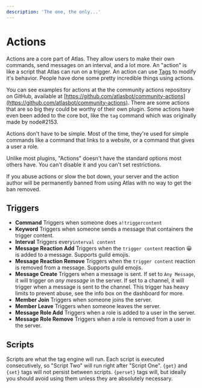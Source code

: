 ```yaml
---
description: 'The one, the only...'
---
```


# Actions

Actions are a core part of Atlas. They allow users to make their own commands, send messages on an interval, and a lot more. An "action" is like a script that Atlas can run on a trigger. An action can use [Tags](../tags/tags.md) to modify it's behavior. People have done some pretty incredible things using actions.

You can see examples for actions at the the community actions repository on GitHub, available at [https://github.com/atlasbot/community-actions](https://github.com/atlasbot/community-actions). There are some actions that are so big they could be worthy of their own plugin. Some actions have even been added to the core bot, like the `tag` command which was originally made by node\#2153.

Actions don't have to be simple. Most of the time, they're used for simple commands like a command that links to a website, or a command that gives a user a role.

Unlike most plugins, "Actions" doesn't have the standard options most others have. You can't disable it and you can't set restrictions.

If you abuse actions or slow the bot down, your server and the action author will be permanently banned from using Atlas with no way to get the ban removed.

## Triggers

* **Command** Triggers when someone does `a!triggercontent`
* **Keyword** Triggers when someone sends a message that containers the trigger content.
* **Interval** Triggers every`interval content`
* **Message Reaction Add** Triggers when the `trigger content` reaction 😀 is added to a message. Supports guild emojis.
* **Message Reaction Remove** Triggers when the `trigger content` reaction is removed from a message. Supports guild emojis.
* **Message Create** Triggers when a message is sent. If set to `Any Message`, it will trigger on _any message_ in the server. If set to a channel, it will trigger when a message is sent to the channel. This trigger has heavy limits to prevent abuse, see the info box on the dashboard for more.
* **Member Join** Triggers when someone joins the server.
* **Member Leave** Triggers when someone leaves the server.
* **Message Role Add** Triggers when a role is added to a user in the server.
* **Message Role Remove** Triggers when a role is removed from a user in the server.

## Scripts

Scripts are what the tag engine will run. Each script is executed consecutively, so "Script Two" will run right after "Script One". `{get}` and `{set}` tags will not persist between scripts. `{perset}` tags will, but ideally you should avoid using them unless they are absolutely necessary.


